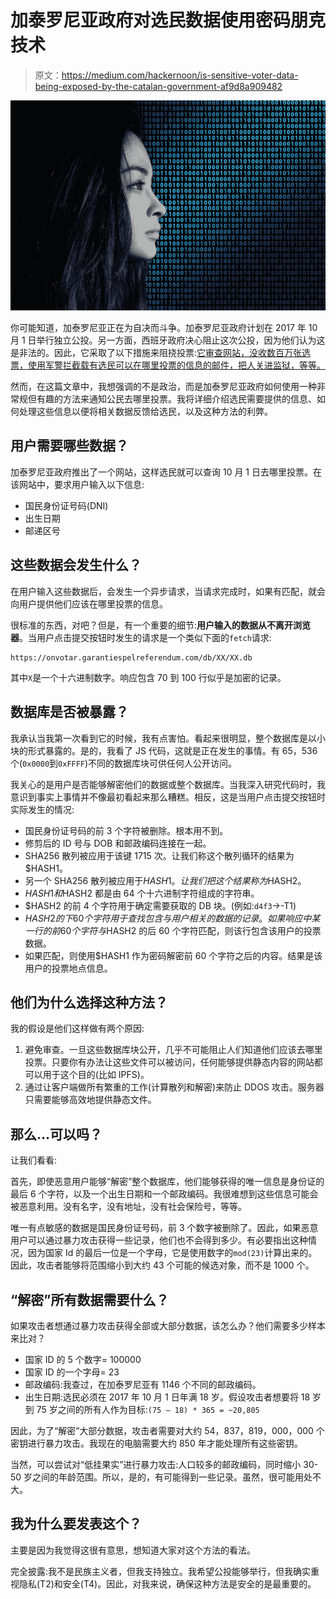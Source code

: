 # 加泰罗尼亚政府对选民数据使用密码朋克技术

> 原文：<https://medium.com/hackernoon/is-sensitive-voter-data-being-exposed-by-the-catalan-government-af9d8a909482>

![](img/ad3d828095bbc4e07f735b2a38f5bcb2.png)

你可能知道，加泰罗尼亚正在为自决而斗争。加泰罗尼亚政府计划在 2017 年 10 月 1 日举行独立公投。另一方面，西班牙政府决心阻止这次公投，因为他们认为这是非法的。因此，它采取了以下措施来阻挠投票:[它审查网站，没收数百万张选票，使用军警拦截载有选民可以在哪里投票的信息的邮件，把人关进监狱，等等。](https://www.nytimes.com/2017/09/20/world/europe/catalonia-referendum-spain.html?mcubz=0)

然而，在这篇文章中，我想强调的不是政治，而是加泰罗尼亚政府如何使用一种非常规但有趣的方法来通知公民去哪里投票。我将详细介绍选民需要提供的信息、如何处理这些信息以便将相关数据反馈给选民，以及这种方法的利弊。

## 用户需要哪些数据？

加泰罗尼亚政府推出了一个网站，这样选民就可以查询 10 月 1 日去哪里投票。在该网站中，要求用户输入以下信息:

*   国民身份证号码(DNI)
*   出生日期
*   邮递区号

## **这些数据会发生什么？**

在用户输入这些数据后，会发生一个异步请求，当请求完成时，如果有匹配，就会向用户提供他们应该在哪里投票的信息。

很标准的东西，对吧？但是，有一个重要的细节:**用户输入的数据从不离开浏览器**。当用户点击提交按钮时发生的请求是一个类似下面的`fetch`请求:

```
https://onvotar.garantiespelreferendum.com/db/XX/XX.db
```

其中`X`是一个十六进制数字。响应包含 70 到 100 行似乎是加密的记录。

## **数据库是否被暴露？**

我承认当我第一次看到它的时候，我有点害怕。看起来很明显，整个数据库是以小块的形式暴露的。是的，我看了 JS 代码，这就是正在发生的事情。有 65，536 个(`0x0000`到`0xFFFF`)不同的数据库块可供任何人公开访问。

我关心的是用户是否能够解密他们的数据或整个数据库。当我深入研究代码时，我意识到事实上事情并不像最初看起来那么糟糕。相反，这是当用户点击提交按钮时实际发生的情况:

*   国民身份证号码的前 3 个字符被删除。根本用不到。
*   修剪后的 ID 号与 DOB 和邮政编码连接在一起。
*   SHA256 散列被应用于该键 1715 次。让我们称这个散列循环的结果为$HASH1。
*   另一个 SHA256 散列被应用于$HASH1。让我们把这个结果称为$HASH2。
*   $HASH1 和$HASH2 都是由 64 个十六进制字符组成的字符串。
*   $HASH2 的前 4 个字符用于确定需要获取的 DB 块。(例如:`d4f3`->-T1)
*   $HASH2 的下 60 个字符用于查找包含与用户相关的数据的记录。如果响应中某一行的前 60 个字符与$HASH2 的后 60 个字符匹配，则该行包含该用户的投票数据。
*   如果匹配，则使用$HASH1 作为密码解密前 60 个字符之后的内容。结果是该用户的投票地点信息。

## 他们为什么选择这种方法？

我的假设是他们这样做有两个原因:

1.  避免审查。一旦这些数据库块公开，几乎不可能阻止人们知道他们应该去哪里投票。只要你有办法让这些文件可以被访问，任何能够提供静态内容的网站都可以用于这个目的(比如 IPFS)。
2.  通过让客户端做所有繁重的工作(计算散列和解密)来防止 DDOS 攻击。服务器只需要能够高效地提供静态文件。

## 那么…可以吗？

让我们看看:

首先，即使恶意用户能够“解密”整个数据库，他们能够获得的唯一信息是身份证的最后 6 个字符，以及一个出生日期和一个邮政编码。我很难想到这些信息可能会被恶意利用。没有名字，没有地址，没有社会保险号，等等。

唯一有点敏感的数据是国民身份证号码，前 3 个数字被删除了。因此，如果恶意用户可以通过暴力攻击获得一些记录，他们也不会得到多少。有必要指出这种情况，因为国家 Id 的最后一位是一个字母，它是使用数字的`mod(23)`计算出来的。因此，攻击者能够将范围缩小到大约 43 个可能的候选对象，而不是 1000 个。

## “解密”所有数据需要什么？

如果攻击者想通过暴力攻击获得全部或大部分数据，该怎么办？他们需要多少样本来比对？

*   国家 ID 的 5 个数字= 100000
*   国家 ID 的一个字母= 23
*   邮政编码:我查过，在加泰罗尼亚有 1146 个不同的邮政编码。
*   出生日期:选民必须在 2017 年 10 月 1 日年满 18 岁。假设攻击者想要将 18 岁到 75 岁之间的所有人作为目标:`(75 – 18) * 365 = ~20,805`

因此，为了“解密”大部分数据，攻击者需要对大约 54，837，819，000，000 个密钥进行暴力攻击。我现在的电脑需要大约 850 年才能处理所有这些密钥。

当然，可以尝试对“低挂果实”进行暴力攻击:人口较多的邮政编码，同时缩小 30-50 岁之间的年龄范围。所以，是的，有可能得到一些记录。虽然，很可能用处不大。

## 我为什么要发表这个？

主要是因为我觉得这很有意思，想知道大家对这个方法的看法。

完全披露:我不是民族主义者，但我支持独立。我希望公投能够举行，但我确实重视隐私(T2)和安全(T4)。因此，对我来说，确保这种方法是安全的是最重要的。